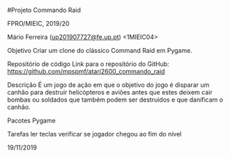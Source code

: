 #Projeto Commando Raid

FPRO/MIEIC, 2019/20

Mário Ferreira (up201907727@fe.up.pt)
<1MIEIC04>

Objetivo
Criar um clone do clássico Command Raid em Pygame.

Repositório de código
Link para o repositório do GitHub: https://github.com/mpspmf/atari2600_commando_raid

Descrição
É um jogo de ação em que o objetivo do jogo é disparar um canhão para destruir helicópteros e aviões antes que estes deixem cair bombas ou soldados que também podem ser destruidos e que danificam o canhão.


Pacotes
Pygame

Tarefas
ler teclas
verificar se jogador chegou ao fim do nível

19/11/2019
